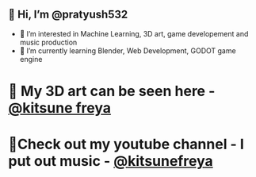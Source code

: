 ## 👋 Hi, I’m @pratyush532
- 👀 I’m interested in Machine Learning, 3D art, game developement and music production
- 🌱 I’m currently learning Blender, Web Development, GODOT game engine
# 🎨 My 3D art can be seen here - [@kitsune freya](https://www.instagram.com/kitsunefreya/)
# 🎸Check out my youtube channel - I put out music  - [@kitsunefreya](https://www.youtube.com/channel/UC6IJhGvBomrxfKVZE42NXog)

<!---
pratyush532/pratyush532 is a ✨ special ✨ repository because its `README.md` (this file) appears on your GitHub profile.
You can click the Preview link to take a look at your changes.
--->
